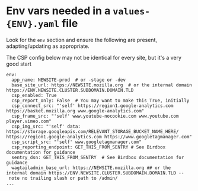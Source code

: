 # Env vars needed in a `values-{ENV}.yaml` file

Look for the `env` section and ensure the following are present, adapting/updating as appropriate.

The CSP config below may not be identical for every site, but it's a very good start

```...
env:
  app_name: NEWSITE-prod  # or -stage or -dev
  base_site_url: https://NEWSITE.mozilla.org  # or the internal domain https://ENV.NEWSITE.CLUSTER.SUBDOMAIN.DOMAIN.TLD
  csp_enabled: True
  csp_report_only: False  # You may want to make this True, initially
  csp_connect_src: "'self' https://region1.google-analytics.com https://basket.mozilla.org www.google-analytics.com"
  csp_frame_src: "'self' www.youtube-nocookie.com www.youtube.com player.vimeo.com"
  csp_img_src: "'self' data: https://storage.googleapis.com/RELEVANT_STORAGE_BUCKET_NAME_HERE/ https://region1.google-analytics.com https://www.googletagmanager.com"
  csp_script_src: "'self' www.googletagmanager.com"
  csp_reporting_endpoint: GET_THIS_FROM_SENTRY # See Birdbox documentation for guidance
  sentry_dsn: GET_THIS_FROM_SENTRY  # See Birdbox documentation for guidance
  wagtailadmin_base_url: https://NEWSITE.mozilla.org ## or the internal domain https://ENV.NEWSITE.CLUSTER.SUBDOMAIN.DOMAIN.TLD -- note no trailing slash or path to /admin/
...
```
